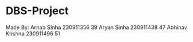 # DBS-Project

Made By: 
Arnab SInha 230911356 39
Aryan Sinha 230911438 47
Abhinav Krishna 230911496 51

